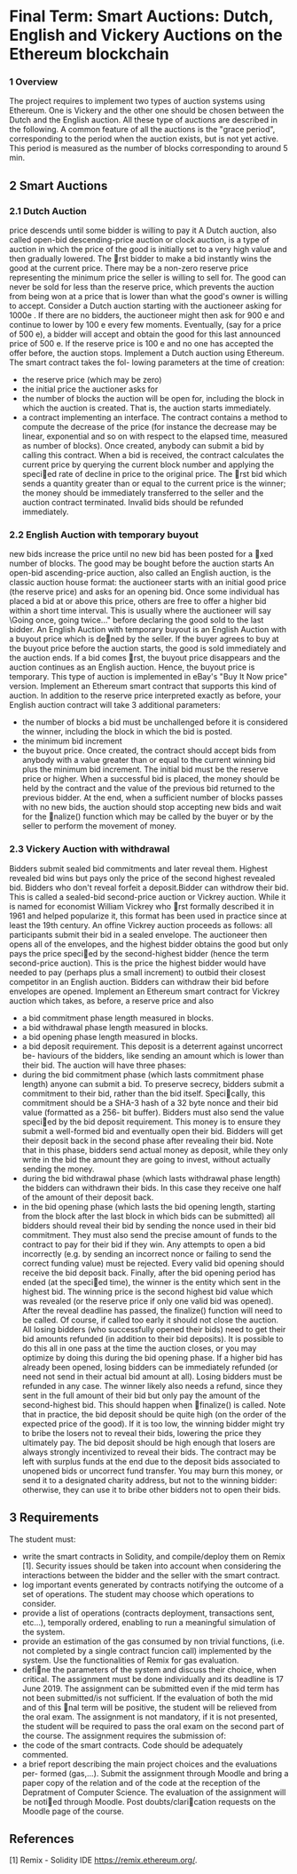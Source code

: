 # Final Term: Smart Auctions: Dutch, English and Vickery Auctions on the Ethereum blockchain

### 1 Overview
The project requires to implement two types of auction systems using Ethereum.
One is Vickery and the other one should be chosen between the Dutch and the
English auction. All these type of auctions are described in the following. A common
feature of all the auctions is the "grace period", corresponding to the period when
the auction exists, but is not yet active. This period is measured as the number of
blocks corresponding to around 5 min.
## 2 Smart Auctions
### 2.1 Dutch Auction
price descends until some bidder is willing to pay it
A Dutch auction, also called open-bid descending-price auction or clock auction, is a
type of auction in which the price of the good is initially set to a very high value and
then gradually lowered. The rst bidder to make a bid instantly wins the good at
the current price. There may be a non-zero reserve price representing the minimum
price the seller is willing to sell for. The good can never be sold for less than the
reserve price, which prevents the auction from being won at a price that is lower
than what the good's owner is willing to accept. Consider a Dutch auction starting
with the auctioneer asking for 1000e . If there are no bidders, the auctioneer might
then ask for 900 e and continue to lower by 100 e every few moments. Eventually,
(say for a price of 500 e), a bidder will accept and obtain the good for this last
announced price of 500 e. If the reserve price is 100 e and no one has accepted the
offer before, the auction stops.
Implement a Dutch auction using Ethereum. The smart contract takes the fol-
lowing parameters at the time of creation:
- the reserve price (which may be zero)
- the initial price the auctioner asks for
- the number of blocks the auction will be open for, including the block in which
the auction is created. That is, the auction starts immediately.
- a contract implementing an interface. The contract contains a method to
compute the decrease of the price (for instance the decrease may be linear,
exponential and so on with respect to the elapsed time, measured as number
of blocks).
Once created, anybody can submit a bid by calling this contract. When a bid is
received, the contract calculates the current price by querying the current block
number and applying the specied rate of decline in price to the original price. The
rst bid which sends a quantity greater than or equal to the current price is the
winner; the money should be immediately transferred to the seller and the auction
contract terminated. Invalid bids should be refunded immediately.
### 2.2 English Auction with temporary buyout
new bids increase the price until no new bid has been posted for a xed
number of blocks. The good may be bought before the auction starts
An open-bid ascending-price auction, also called an English auction, is the classic
auction house format: the auctioneer starts with an initial good price (the reserve
price) and asks for an opening bid. Once some individual has placed a bid at or
above this price, others are free to offer a higher bid within a short time interval.
This is usually where the auctioneer will say \Going once, going twice..." before
declaring the good sold to the last bidder.
An English Auction with temporary buyout is an English Auction with a buyout
price which is dened by the seller. If the buyer agrees to buy at the buyout price
before the auction starts, the good is sold immediately and the auction ends. If a
bid comes rst, the buyout price disappears and the auction continues as an English
auction. Hence, the buyout price is temporary. This type of auction is implemented
in eBay's "Buy It Now price" version.
Implement an Ethereum smart contract that supports this kind of auction. In
addition to the reserve price interpreted exactly as before, your English auction
contract will take 3 additional parameters:
- the number of blocks a bid must be unchallenged before it is considered the
winner, including the block in which the bid is posted.
- the minimum bid increment
- the buyout price.
Once created, the contract should accept bids from anybody with a value greater
than or equal to the current winning bid plus the minimum bid increment. The
initial bid must be the reserve price or higher. When a successful bid is placed, the
money should be held by the contract and the value of the previous bid returned
to the previous bidder. At the end, when a sufficient number of blocks passes with
no new bids, the auction should stop accepting new bids and wait for the nalize()
function which may be called by the buyer or by the seller to perform the movement
of money.
### 2.3 Vickery Auction with withdrawal
Bidders submit sealed bid commitments and later reveal them. Highest
revealed bid wins but pays only the price of the second highest revealed
bid. Bidders who don't reveal forfeit a deposit.Bidder can withdrow
their bid.
This is called a sealed-bid second-price auction or Vickrey auction. While it is named
for economist William Vickrey who rst formally described it in 1961 and helped
popularize it, this format has been used in practice since at least the 19th century.
An offine Vickrey auction proceeds as follows: all participants submit their bid in
a sealed envelope. The auctioneer then opens all of the envelopes, and the highest
bidder obtains the good but only pays the price specied by the second-highest
bidder (hence the term second-price auction). This is the price the highest bidder
would have needed to pay (perhaps plus a small increment) to outbid their closest
competitor in an English auction. Bidders can withdraw their bid before envelopes
are opened.
Implement an Ethereum smart contract for Vickrey auction which takes, as
before, a reserve price and also
- a bid commitment phase length measured in blocks.
- a bid withdrawal phase length measured in blocks.
- a bid opening phase length measured in blocks.
- a bid deposit requirement. This deposit is a deterrent against uncorrect be-
haviours of the bidders, like sending an amount which is lower than their bid.
The auction will have three phases:
- during the bid commitment phase (which lasts commitment phase length)
anyone can submit a bid. To preserve secrecy, bidders submit a commitment
to their bid, rather than the bid itself. Specically, this commitment should
be a SHA-3 hash of a 32 byte nonce and their bid value (formatted as a 256-
bit buffer). Bidders must also send the value specied by the bid deposit
requirement. This money is to ensure they submit a well-formed bid and
eventually open their bid. Bidders will get their deposit back in the second
phase after revealing their bid. Note that in this phase, bidders send actual
money as deposit, while they only write in the bid the amount they are going
to invest, without actually sending the money.
- during the bid withdrawal phase (which lasts withdrawal phase length) the
bidders can withdrawn their bids. In this case they receive one half of the
amount of their deposit back.
- in the bid opening phase (which lasts the bid opening length, starting from the
block after the last block in which bids can be submitted) all bidders should
reveal their bid by sending the nonce used in their bid commitment. They
must also send the precise amount of funds to the contract to pay for their
bid if they win. Any attempts to open a bid incorrectly (e.g. by sending an
incorrect nonce or failing to send the correct funding value) must be rejected.
Every valid bid opening should receive the bid deposit back.
Finally, after the bid opening period has ended (at the specied time), the winner
is the entity which sent in the highest bid. The winning price is the second highest
bid value which was revealed (or the reserve price if only one valid bid was opened).
After the reveal deadline has passed, the finalize() function will need to be called.
Of course, if called too early it should not close the auction.
All losing bidders (who successfully opened their bids) need to get their bid
amounts refunded (in addition to their bid deposits). It is possible to do this all in
one pass at the time the auction closes, or you may optimize by doing this during
the bid opening phase. If a higher bid has already been opened, losing bidders
can be immediately refunded (or need not send in their actual bid amount at all).
Losing bidders must be refunded in any case. The winner likely also needs a refund,
since they sent in the full amount of their bid but only pay the amount of the
second-highest bid. This should happen when finalize() is called.
Note that in practice, the bid deposit should be quite high (on the order of
the expected price of the good). If it is too low, the winning bidder might try to
bribe the losers not to reveal their bids, lowering the price they ultimately pay. The
bid deposit should be high enough that losers are always strongly incentivized to
reveal their bids. The contract may be left with surplus funds at the end due to
the deposit bids associated to unopened bids or uncorrect fund transfer. You may
burn this money, or send it to a designated charity address, but not to the winning
bidder: otherwise, they can use it to bribe other bidders not to open their bids.
## 3 Requirements
The student must:
- write the smart contracts in Solidity, and compile/deploy them on Remix [1].
Security issues should be taken into account when considering the interactions
between the bidder and the seller with the smart contract.
- log important events generated by contracts notifying the outcome of a set of
operations. The student may choose which operations to consider.
- provide a list of operations (contracts deployment, transactions sent, etc...),
temporally ordered, enabling to run a meaningful simulation of the system.
- provide an estimation of the gas consumed by non trivial functions, (i.e. not
completed by a single contract funcion call) implemented by the system. Use
the functionalities of Remix for gas evaluation.
- define the parameters of the system and discuss their choice, when critical.
The assignment must be done individually and its deadline is 17 June 2019. The
assignment can be submitted even if the mid term has not been submitted/is not
sufficient. If the evaluation of both the mid and of this nal term will be positive,
the student will be relieved from the oral exam. The assignment is not mandatory, if
it is not presented, the student will be required to pass the oral exam on the second
part of the course. The assignment requires the submission of:
- the code of the smart contracts. Code should be adequately commented.
- a brief report describing the main project choices and the evaluations per-
formed (gas,...).
Submit the assignment through Moodle and bring a paper copy of the relation and of
the code at the reception of the Depratment of Computer Science. The evaluation of
the assignment will be notied through Moodle. Post doubts/clarication requests
on the Moodle page of the course.
## References
[1] Remix - Solidity IDE https://remix.ethereum.org/.